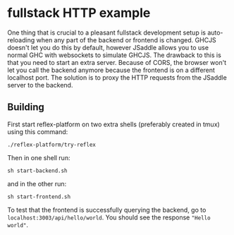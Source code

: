 fullstack HTTP example
======================

One thing that is crucial to a pleasant fullstack development setup is auto-reloading when any part
of the backend or frontend is changed. GHCJS doesn't let you do this by default, however JSaddle allows
you to use normal GHC with websockets to simulate GHCJS. The drawback to this is that you need to start
an extra server. Because of CORS, the browser won't let you call the backend anymore because the frontend
is on a different localhost port. The solution is to proxy the HTTP requests from the JSaddle server to the backend.

## Building

First start reflex-platform on two extra shells (preferably created in tmux) using this command:

```
./reflex-platform/try-reflex
```

Then in one shell run:

```
sh start-backend.sh
```

and in the other run:

```
sh start-frontend.sh
```

To test that the frontend is successfully querying the backend, go to `localhost:3003/api/hello/world`.
You should see the response `"Hello world"`.
